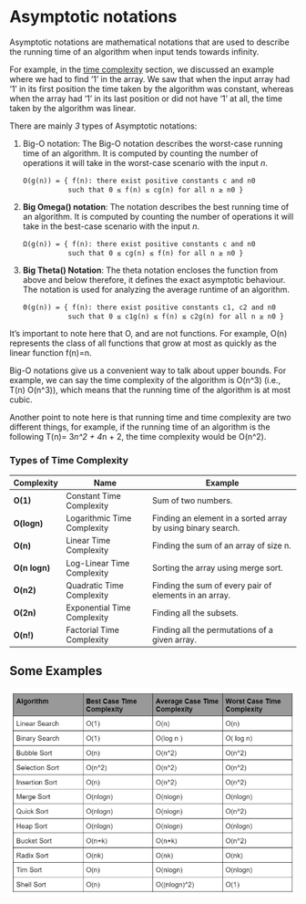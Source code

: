 # Asymptotic notations
Asymptotic notations are mathematical notations 
that are used to describe the running time of an algorithm when input tends towards infinity.

For example, in the [time complexity][1] section, we discussed an example where we had to find ‘1’ in the array. We saw that when the input array had ‘1’ in its first position the time taken by the algorithm was constant, whereas when the array had ‘1’ in its last position or did not have ‘1’ at all, the time taken by the algorithm was linear.

There are mainly *3* types of Asymptotic notations:

1. Big-O notation: The Big-O notation describes the worst-case running time of an algorithm. It is computed by counting the number of operations it will take in the worst-case scenario with the input *n*.
    ```
    O(g(n)) = { f(n): there exist positive constants c and n0
               such that 0 ≤ f(n) ≤ cg(n) for all n ≥ n0 }
    ```
2. **Big Omega() notation**: The notation describes the best running time of an algorithm. It is computed by counting the number of operations it will take in the best-case scenario with the input *n*.
    ```
    Ω(g(n)) = { f(n): there exist positive constants c and n0 
               such that 0 ≤ cg(n) ≤ f(n) for all n ≥ n0 }
    ```
3. **Big Theta() Notation**: The theta notation encloses the function from above and below therefore, it defines the exact asymptotic behaviour. The notation is used for analyzing the average runtime of an algorithm.
    ```
    Θ(g(n)) = { f(n): there exist positive constants c1, c2 and n0
               such that 0 ≤ c1g(n) ≤ f(n) ≤ c2g(n) for all n ≥ n0 }
    ```
It’s important to note here that O, and are not functions. For example, O(n) represents the class of all functions that grow at most as quickly as the linear function f(n)=n.

Big-O notations give us a convenient way to talk about upper bounds.
For example, we can say the time complexity of the algorithm is O(n^3) (i.e., T(n) O(n^3)),
which means that the running time of the algorithm is at most cubic.

Another point to note here is that running time and time complexity are two different things, for example, if the running time of an algorithm is the following T(n)= 3*n^2 + 4*n + 2, the time complexity would be O(n^2).

### Types of Time Complexity

| **Complexity** | **Name**                    | **Example**                                                    | 
|----------------|-----------------------------|----------------------------------------------------------------|
| **O(1)**       | Constant Time Complexity    |  Sum of two numbers.                                           |
| **O(logn)**    | Logarithmic Time Complexity |  Finding an element in a sorted array by using binary search.  |
| **O(n)**       | Linear Time Complexity      |  Finding the sum of an array of size n.                        |
| **O(n logn)**  | Log-Linear Time Complexity  |  Sorting the array using merge sort.                           |
| **O(n2)**      | Quadratic Time Complexity   |  Finding the sum of every pair of elements in an array.        |
| **O(2n)**      | Exponential Time Complexity |  Finding all the subsets.                                      |
| **O(n!)**      | Factorial Time Complexity   |  Finding all the permutations of a given array.                |

## Some Examples
![Time Complexity cheat sheet](../Assets/Time_Complexity_Cheat_Sheet.png)

[//]: # (Links and references)
[1]: TimeComplexity.md